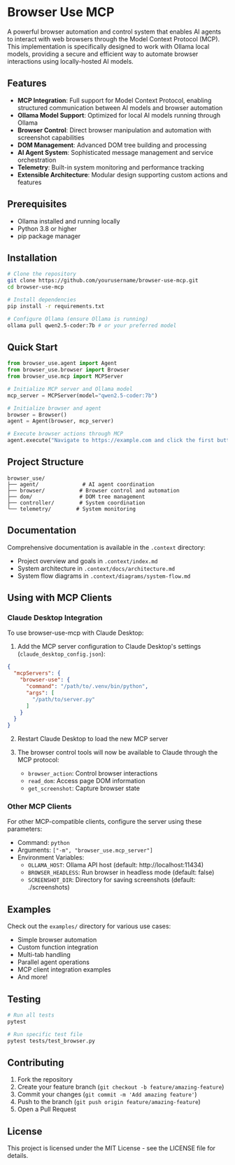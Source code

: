 # Browser Use MCP

A powerful browser automation and control system that enables AI agents to interact with web browsers through the Model Context Protocol (MCP). This implementation is specifically designed to work with Ollama local models, providing a secure and efficient way to automate browser interactions using locally-hosted AI models.

## Features

- **MCP Integration**: Full support for Model Context Protocol, enabling structured communication between AI models and browser automation
- **Ollama Model Support**: Optimized for local AI models running through Ollama
- **Browser Control**: Direct browser manipulation and automation with screenshot capabilities
- **DOM Management**: Advanced DOM tree building and processing
- **AI Agent System**: Sophisticated message management and service orchestration
- **Telemetry**: Built-in system monitoring and performance tracking
- **Extensible Architecture**: Modular design supporting custom actions and features

## Prerequisites

- Ollama installed and running locally
- Python 3.8 or higher
- pip package manager

## Installation

```bash
# Clone the repository
git clone https://github.com/yourusername/browser-use-mcp.git
cd browser-use-mcp

# Install dependencies
pip install -r requirements.txt

# Configure Ollama (ensure Ollama is running)
ollama pull qwen2.5-coder:7b # or your preferred model
```

## Quick Start

```python
from browser_use.agent import Agent
from browser_use.browser import Browser
from browser_use.mcp import MCPServer

# Initialize MCP server and Ollama model
mcp_server = MCPServer(model="qwen2.5-coder:7b")

# Initialize browser and agent
browser = Browser()
agent = Agent(browser, mcp_server)

# Execute browser actions through MCP
agent.execute("Navigate to https://example.com and click the first button")
```

## Project Structure

```
browser_use/
├── agent/              # AI agent coordination
├── browser/           # Browser control and automation
├── dom/               # DOM tree management
├── controller/        # System coordination
└── telemetry/        # System monitoring
```

## Documentation

Comprehensive documentation is available in the `.context` directory:

- Project overview and goals in `.context/index.md`
- System architecture in `.context/docs/architecture.md`
- System flow diagrams in `.context/diagrams/system-flow.md`

## Using with MCP Clients

### Claude Desktop Integration

To use browser-use-mcp with Claude Desktop:

1. Add the MCP server configuration to Claude Desktop's settings (`claude_desktop_config.json`):

```json
{
  "mcpServers": {
    "browser-use": {
      "command": "/path/to/.venv/bin/python",
      "args": [
        "/path/to/server.py"
      ]
    }
  }
}
```

2. Restart Claude Desktop to load the new MCP server

3. The browser control tools will now be available to Claude through the MCP protocol:
   - `browser_action`: Control browser interactions
   - `read_dom`: Access page DOM information
   - `get_screenshot`: Capture browser state

### Other MCP Clients

For other MCP-compatible clients, configure the server using these parameters:

- Command: `python`
- Arguments: `["-m", "browser_use.mcp_server"]`
- Environment Variables:
  - `OLLAMA_HOST`: Ollama API host (default: http://localhost:11434)
  - `BROWSER_HEADLESS`: Run browser in headless mode (default: false)
  - `SCREENSHOT_DIR`: Directory for saving screenshots (default: ./screenshots)

## Examples

Check out the `examples/` directory for various use cases:

- Simple browser automation
- Custom function integration
- Multi-tab handling
- Parallel agent operations
- MCP client integration examples
- And more!

## Testing

```bash
# Run all tests
pytest

# Run specific test file
pytest tests/test_browser.py
```

## Contributing

1. Fork the repository
2. Create your feature branch (`git checkout -b feature/amazing-feature`)
3. Commit your changes (`git commit -m 'Add amazing feature'`)
4. Push to the branch (`git push origin feature/amazing-feature`)
5. Open a Pull Request

## License

This project is licensed under the MIT License - see the LICENSE file for details.
